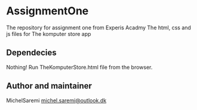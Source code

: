 # AssignmentOne

The repository for assignment one from Experis Acadmy
The html, css and js files for The komputer store app

## Dependecies
Nothing!
Run TheKomputerStore.html file from the browser.

## Author and maintainer
MichelSaremi
michel.saremi@outlook.dk
